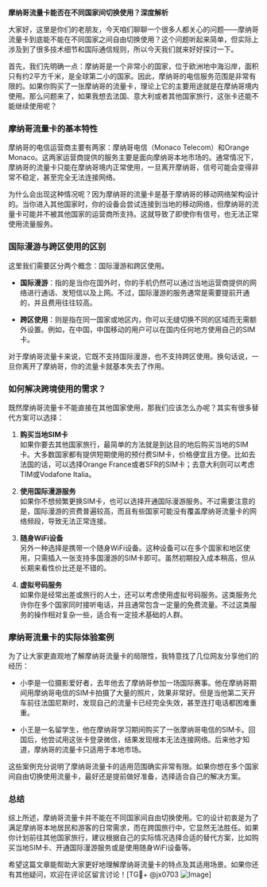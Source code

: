 **摩纳哥流量卡能否在不同国家间切换使用？深度解析**

大家好，这里是你们的老朋友，今天咱们聊聊一个很多人都关心的问题——摩纳哥流量卡到底能不能在不同国家之间自由切换使用？这个问题听起来简单，但实际上涉及到了很多技术细节和国际通信规则，所以今天我们就来好好探讨一下。

首先，我们先明确一点：摩纳哥是一个非常小的国家，位于欧洲地中海沿岸，面积只有约2平方千米，是全球第二小的国家。因此，摩纳哥的电信服务范围是非常有限的。如果你购买了一张摩纳哥的流量卡，理论上它的主要用途就是在摩纳哥境内使用。那么问题来了，如果我想去法国、意大利或者其他国家旅行，这张卡还能不能继续使用呢？

### **摩纳哥流量卡的基本特性**

摩纳哥的电信运营商主要有两家：摩纳哥电信（Monaco Telecom）和Orange Monaco。这两家运营商提供的服务主要是面向摩纳哥本地市场的。通常情况下，摩纳哥的流量卡只能在摩纳哥境内正常使用，一旦离开摩纳哥，信号可能会变得非常不稳定，甚至完全无法连接网络。

为什么会出现这种情况呢？因为摩纳哥的流量卡是基于摩纳哥的移动网络架构设计的。当你进入其他国家时，你的设备会尝试连接到当地的移动网络，但摩纳哥的流量卡可能并不被其他国家的运营商所支持。这就导致了即使你有信号，也无法正常使用流量服务。

### **国际漫游与跨区使用的区别**

这里我们需要区分两个概念：国际漫游和跨区使用。

- **国际漫游**：指的是当你在国外时，你的手机仍然可以通过当地运营商提供的网络进行通话、发短信以及上网。不过，国际漫游的服务通常是需要提前开通的，并且费用往往较高。
  
- **跨区使用**：则是指在同一国家或地区内，你可以无缝切换不同的区域而无需额外设置。例如，在中国，中国移动的用户可以在国内任何地方使用自己的SIM卡。

对于摩纳哥流量卡来说，它既不支持国际漫游，也不支持跨区使用。换句话说，一旦你离开了摩纳哥，你的流量卡就基本失去了作用。

### **如何解决跨境使用的需求？**

既然摩纳哥流量卡不能直接在其他国家使用，那我们应该怎么办呢？其实有很多替代方案可以选择：

1. **购买当地SIM卡**  
   如果你要去其他国家旅行，最简单的方法就是到达目的地后购买当地的SIM卡。大多数国家都有提供短期使用的预付费SIM卡，价格便宜且方便。比如去法国的话，可以选择Orange France或者SFR的SIM卡；去意大利则可以考虑TIM或Vodafone Italia。

2. **使用国际漫游服务**  
   如果你不想频繁更换SIM卡，也可以选择开通国际漫游服务。不过需要注意的是，国际漫游的资费普遍较高，而且有些国家可能没有覆盖摩纳哥流量卡的网络频段，导致无法正常连接。

3. **随身WiFi设备**  
   另外一种选择是携带一个随身WiFi设备。这种设备可以在多个国家和地区使用，只需插入一张支持多国漫游的SIM卡即可。虽然初期投入成本稍高，但从长期来看性价比还是不错的。

4. **虚拟号码服务**  
   如果你是经常出差或旅行的人士，还可以考虑使用虚拟号码服务。这类服务允许你在多个国家同时接听电话，并且通常包含一定量的免费流量。不过这类服务的操作相对复杂一些，适合有一定技术基础的人群。

### **摩纳哥流量卡的实际体验案例**

为了让大家更直观地了解摩纳哥流量卡的局限性，我特意找了几位网友分享他们的经历：

- 小李是一位摄影爱好者，去年他去了摩纳哥参加一场国际赛事。他在摩纳哥期间用摩纳哥电信的SIM卡拍摄了大量的照片，效果非常好。但是当他第二天开车前往法国尼斯时，发现自己的流量卡已经完全失效，甚至连打电话都困难重重。
  
- 小王是一名留学生，他在摩纳哥学习期间购买了一张摩纳哥电信的SIM卡。回国后，他尝试用这张卡登录微信，结果发现根本无法连接网络。后来他才知道，摩纳哥的流量卡只适用于本地市场。

这些案例充分说明了摩纳哥流量卡的适用范围确实非常有限。如果你想在多个国家间自由切换使用流量卡，最好还是提前做好准备，选择适合自己的解决方案。

### **总结**

综上所述，摩纳哥流量卡并不能在不同国家间自由切换使用。它的设计初衷是为了满足摩纳哥本地居民和游客的日常需求，而在跨国旅行中，它显然无法胜任。如果你计划前往其他国家旅行，建议根据自己的实际情况选择合适的替代方案，比如购买当地SIM卡、开通国际漫游服务或是使用随身WiFi设备等。

希望这篇文章能帮助大家更好地理解摩纳哥流量卡的特点及其适用场景。如果你还有其他疑问，欢迎在评论区留言讨论！[TG💪+ @jx0703 ![Image](https://github.com/user-attachments/assets/dbca1d08-cadb-493c-b0ec-ad6f7a83f270)]